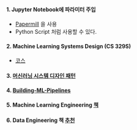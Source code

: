 #### 1. Jupyter Notebook에 파라미터 주입
- [Papermill](https://zzsza.github.io/mlops/2020/03/08/airflow-with-notebook-using-papermill/?fbclid=IwAR2tomaGhrG1voUnyase_hT2WV7ols4flXzPDKDL4JDqW-YIK6gf_5lh4lM0) 을 사용
- Python Script 처럼 사용할 수 있다.

#### 2. Machine Learning Systems Design (CS 329S)
- [코스](https://huyenchip.com/2020/10/27/ml-systems-design-stanford.html?fbclid=IwAR3vR3KTBnSHGXV6k9BOZJCTkFNA0BP4Qmzj1MqNepLD2SCLf8dcd9fEMCU)

#### 3. [머신러닝 시스템 디자인 패턴](https://mercari.github.io/ml-system-design-pattern/README_ko.html?fbclid=IwAR0minH5ZUmbungqNTvsquMDkVxHqVx1YTh3_WEaNLQdWX8wYB77zxlbpH8)

#### 4. [Building-ML-Pipelines](https://github.com/Building-ML-Pipelines/building-machine-learning-pipelines)

#### 5. Machine Learning Engineering [책](http://www.mlebook.com/wiki/doku.php)

#### 6. Data Engineering 책 [추천](https://kadensungbincho.tistory.com/14?fbclid=IwAR21cGw_EE1MmBhMlahlIhQNkpDCYKrlZlr8zo5pMxxnDjPCyiCoyypxsj0)
